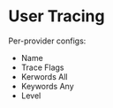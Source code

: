 # User Tracing
Per-provider configs:
 - Name
 - Trace Flags
 - Kerwords All
 - Keywords Any
 - Level
